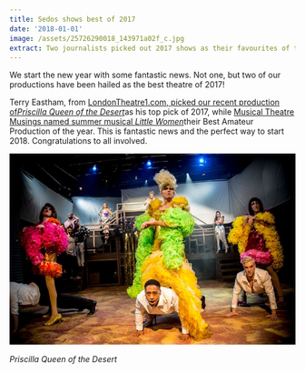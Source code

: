 ```yaml
---
title: Sedos shows best of 2017
date: '2018-01-01'
image: /assets/25726290018_143971a02f_c.jpg
extract: Two journalists picked out 2017 shows as their favourites of the year
---
```

We start the new year with some fantastic news. Not one, but two of our productions have been hailed as the best theatre of 2017!

Terry Eastham, from [LondonTheatre1.com, picked our recent production of*Priscilla Queen of the Desert*](https://www.londontheatre1.com/news/191413/top-shows-of-2017-london-reviewers/)as his top pick of 2017, while [Musical Theatre Musings named summer musical *Little Women*](http://musicaltheatremusings.co.uk/2017-roundup)their Best Amateur Production of the year. This is fantastic news and the perfect way to start 2018. Congratulations to all involved.

![](/assets/25726290018_143971a02f_c.jpg)

*Priscilla Queen of the Desert*
